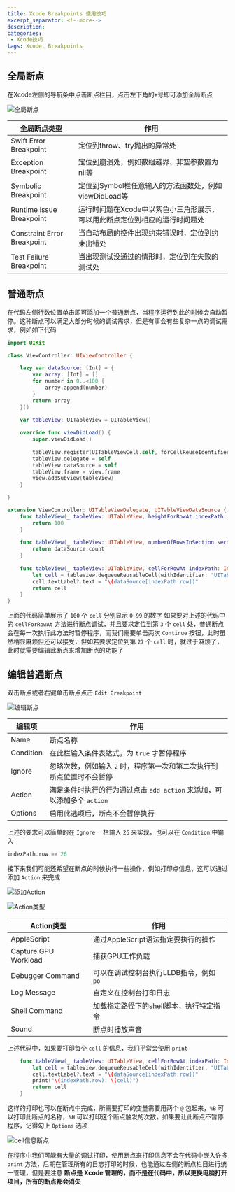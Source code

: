```yaml
---
title: Xcode Breakpoints 使用技巧
excerpt_separator: <!--more-->
description: 
categories:
 - Xcode技巧
tags: Xcode, Breakpoints
---
```


## 全局断点

在Xcode左侧的导航条中点击断点栏目，点击左下角的`+`号即可添加全局断点

![全局断点](https://github.com/HouJunGang/HouJunGang.github.io/ArticlePictures/2023-02-16-Xcode-Breakpoints使用技巧/1.png)

|全局断点类型|作用|
|-|-|
|Swift Error Breakpoint|定位到throw、try抛出的异常处|
|Exception Breakpoint|定位到崩溃处，例如数组越界、非空参数置为nil等|
|Symbolic Breakpoint|定位到Symbol栏任意输入的方法函数处，例如viewDidLoad等|
|Runtime issue Breakpoint|运行时问题在Xcode中以紫色小三角形展示，可以用此断点定位到相应的运行时问题处|
|Constraint Error Breakpoint|当自动布局的控件出现约束错误时，定位到约束出错处|
|Test Failure Breakpoint|当出现测试没通过的情形时，定位到在失败的测试处|

## 普通断点

在代码左侧行数位置单击即可添加一个普通断点，当程序运行到此的时候会自动暂停。这种断点可以满足大部分时候的调试需求，但是有事会有些复杂一点的调试需求，例如如下代码

```swift
import UIKit

class ViewController: UIViewController {

    lazy var dataSource: [Int] = {
        var array: [Int] = []
        for number in 0..<100 {
            array.append(number)
        }
        return array
    }()

    var tableView: UITableView = UITableView()
    
    override func viewDidLoad() {
        super.viewDidLoad()
        
        tableView.register(UITableViewCell.self, forCellReuseIdentifier: "UITableViewCell")
        tableView.delegate = self
        tableView.dataSource = self
        tableView.frame = view.frame
        view.addSubview(tableView)
    }

}

extension ViewController: UITableViewDelegate, UITableViewDataSource {
    func tableView(_ tableView: UITableView, heightForRowAt indexPath: IndexPath) -> CGFloat {
        return 100
    }
    
    func tableView(_ tableView: UITableView, numberOfRowsInSection section: Int) -> Int {
        return dataSource.count
    }
    
    func tableView(_ tableView: UITableView, cellForRowAt indexPath: IndexPath) -> UITableViewCell {
        let cell = tableView.dequeueReusableCell(withIdentifier: "UITableViewCell") ?? UITableViewCell()
        cell.textLabel?.text = "\(dataSource[indexPath.row])"
        return cell
    }
}
```

上面的代码简单展示了 `100` 个 `cell` 分别显示 `0~99` 的数字
如果要对上述的代码中的 `cellForRowAt` 方法进行断点调试，并且要求定位到第 `3` 个 `cell` 处，普通断点会在每一次执行此方法时暂停程序，而我们需要单击两次 `Continue` 按钮，此时虽然稍显麻烦但还可以接受，但如若要求定位到第 `27` 个 `cell` 时，就过于麻烦了，此时就需要编辑此断点来增加断点的功能了

## 编辑普通断点

双击断点或者右键单击断点点击 `Edit Breakpoint`

![编辑断点](https://github.com/HouJunGang/HouJunGang.github.io/ArticlePictures/2023-02-16-Xcode-Breakpoints使用技巧/2.png)

|编辑项|作用|
|-|-|
|Name|断点名称|
|Condition|在此栏输入条件表达式，为 `true` 才暂停程序|
|Ignore|忽略次数，例如输入 `2` 时，程序第一次和第二次执行到断点位置时不会暂停|
|Action|满足条件时执行的行为通过点击 `add action` 来添加，可以添加多个 `action`|
|Options|启用此选项后，断点不会暂停执行|

上述的要求可以简单的在 `Ignore` 一栏输入 `26` 来实现，也可以在 `Condition` 中输入 
```swift
indexPath.row == 26
```

接下来我们可能还希望在断点的时候执行一些操作，例如打印点信息，这可以通过添加 `Action` 来完成

![添加Action](https://github.com/HouJunGang/HouJunGang.github.io/ArticlePictures/2023-02-16-Xcode-Breakpoints使用技巧/3.png)

![Action类型](https://github.com/HouJunGang/HouJunGang.github.io/ArticlePictures/2023-02-16-Xcode-Breakpoints使用技巧/4.png)

|Action类型|作用|
|-|-|
|AppleScript|通过AppleScript语法指定要执行的操作|
|Capture GPU Workload|捕获GPU工作负载|
|Debugger Command|可以在调试控制台执行LLDB指令，例如 `po`|
|Log Message|自定义在控制台打印日志|
|Shell Command|加载指定路径下的shell脚本，执行特定指令|
|Sound|断点时播放声音|

上述代码中，如果要打印每个 `cell` 的信息，我们平常会使用 `print`

```swift
    func tableView(_ tableView: UITableView, cellForRowAt indexPath: IndexPath) -> UITableViewCell {
        let cell = tableView.dequeueReusableCell(withIdentifier: "UITableViewCell") ?? UITableViewCell()
        cell.textLabel?.text = "\(dataSource[indexPath.row])"
        print("\(indexPath.row): \(cell)")
        return cell
    }
```

这样的打印也可以在断点中完成，所需要打印的变量需要用两个 `@` 包起来，`%B` 可以打印此断点的名称，`%H` 可以打印这个断点触发的次数，如果要让此断点不暂停程序，记得勾上 `Options` 选项

![cell信息断点](https://github.com/HouJunGang/HouJunGang.github.io/ArticlePictures/2023-02-16-Xcode-Breakpoints使用技巧/5.png)

在程序中我们可能有大量的调试打印，使用断点来打印信息不会在代码中嵌入许多 `print` 方法，后期在管理所有的日志打印的时候，也能通过左侧的断点栏目进行统一管理，但是要注意 **断点是 Xcode 管理的，而不是在代码中，所以更换电脑打开项目，所有的断点都会消失**
